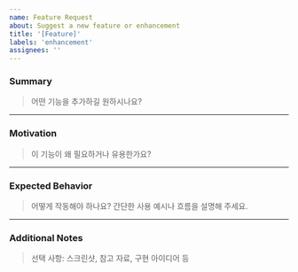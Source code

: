```yaml
---
name: Feature Request
about: Suggest a new feature or enhancement
title: '[Feature]'
labels: 'enhancement'
assignees: ''
---
```


### Summary

> 어떤 기능을 추가하길 원하시나요?

---

### Motivation

> 이 기능이 왜 필요하거나 유용한가요?

---

### Expected Behavior

> 어떻게 작동해야 하나요? 간단한 사용 예시나 흐름을 설명해 주세요.

---

### Additional Notes

> 선택 사항: 스크린샷, 참고 자료, 구현 아이디어 등

